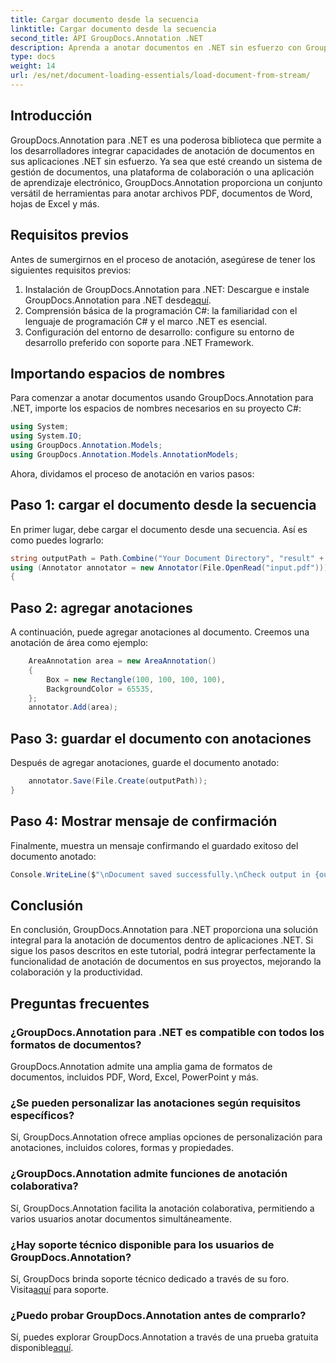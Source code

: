 ```yaml
---
title: Cargar documento desde la secuencia
linktitle: Cargar documento desde la secuencia
second_title: API GroupDocs.Annotation .NET
description: Aprenda a anotar documentos en .NET sin esfuerzo con GroupDocs.Annotation. Mejore la colaboración y la productividad.
type: docs
weight: 14
url: /es/net/document-loading-essentials/load-document-from-stream/
---
```

## Introducción
GroupDocs.Annotation para .NET es una poderosa biblioteca que permite a los desarrolladores integrar capacidades de anotación de documentos en sus aplicaciones .NET sin esfuerzo. Ya sea que esté creando un sistema de gestión de documentos, una plataforma de colaboración o una aplicación de aprendizaje electrónico, GroupDocs.Annotation proporciona un conjunto versátil de herramientas para anotar archivos PDF, documentos de Word, hojas de Excel y más.
## Requisitos previos
Antes de sumergirnos en el proceso de anotación, asegúrese de tener los siguientes requisitos previos:
1. Instalación de GroupDocs.Annotation para .NET: Descargue e instale GroupDocs.Annotation para .NET desde[aquí](https://releases.groupdocs.com/annotation/net/).
2. Comprensión básica de la programación C#: la familiaridad con el lenguaje de programación C# y el marco .NET es esencial.
3. Configuración del entorno de desarrollo: configure su entorno de desarrollo preferido con soporte para .NET Framework.

## Importando espacios de nombres
Para comenzar a anotar documentos usando GroupDocs.Annotation para .NET, importe los espacios de nombres necesarios en su proyecto C#:
```csharp
using System;
using System.IO;
using GroupDocs.Annotation.Models;
using GroupDocs.Annotation.Models.AnnotationModels;
```

Ahora, dividamos el proceso de anotación en varios pasos:
## Paso 1: cargar el documento desde la secuencia
En primer lugar, debe cargar el documento desde una secuencia. Así es como puedes lograrlo:
```csharp
string outputPath = Path.Combine("Your Document Directory", "result" + Path.GetExtension("input.pdf"));
using (Annotator annotator = new Annotator(File.OpenRead("input.pdf")))
{
```
## Paso 2: agregar anotaciones
A continuación, puede agregar anotaciones al documento. Creemos una anotación de área como ejemplo:
```csharp
	AreaAnnotation area = new AreaAnnotation()
	{
		Box = new Rectangle(100, 100, 100, 100),
		BackgroundColor = 65535,
	};
	annotator.Add(area);
```
## Paso 3: guardar el documento con anotaciones
Después de agregar anotaciones, guarde el documento anotado:
```csharp
	annotator.Save(File.Create(outputPath));
}
```
## Paso 4: Mostrar mensaje de confirmación
Finalmente, muestra un mensaje confirmando el guardado exitoso del documento anotado:
```csharp
Console.WriteLine($"\nDocument saved successfully.\nCheck output in {outputPath}.");
```

## Conclusión
En conclusión, GroupDocs.Annotation para .NET proporciona una solución integral para la anotación de documentos dentro de aplicaciones .NET. Si sigue los pasos descritos en este tutorial, podrá integrar perfectamente la funcionalidad de anotación de documentos en sus proyectos, mejorando la colaboración y la productividad.
## Preguntas frecuentes
### ¿GroupDocs.Annotation para .NET es compatible con todos los formatos de documentos?
GroupDocs.Annotation admite una amplia gama de formatos de documentos, incluidos PDF, Word, Excel, PowerPoint y más.
### ¿Se pueden personalizar las anotaciones según requisitos específicos?
Sí, GroupDocs.Annotation ofrece amplias opciones de personalización para anotaciones, incluidos colores, formas y propiedades.
### ¿GroupDocs.Annotation admite funciones de anotación colaborativa?
Sí, GroupDocs.Annotation facilita la anotación colaborativa, permitiendo a varios usuarios anotar documentos simultáneamente.
### ¿Hay soporte técnico disponible para los usuarios de GroupDocs.Annotation?
 Sí, GroupDocs brinda soporte técnico dedicado a través de su foro. Visita[aquí](https://forum.groupdocs.com/c/annotation/10) para soporte.
### ¿Puedo probar GroupDocs.Annotation antes de comprarlo?
 Sí, puedes explorar GroupDocs.Annotation a través de una prueba gratuita disponible[aquí](https://releases.groupdocs.com/).
